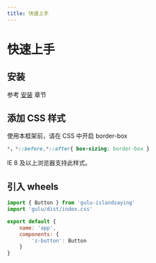 ```yaml
---
title: 快速上手
---
```

# 快速上手
## 安装
参考 [安装](/install/) 章节
## 添加 CSS 样式 
使用本框架前，请在 CSS 中开启 border-box
``` CSS
*，*::before,*::after{ box-sizing: border-box }
```
IE 8 及以上浏览器支持此样式。

## 引入 wheels

``` js
import { Button } from 'gulu-islandsaying'
import 'gulu/dist/index.css'

export default {
    name: 'app',
    components: {
        'z-button': Button
    }
}
```
